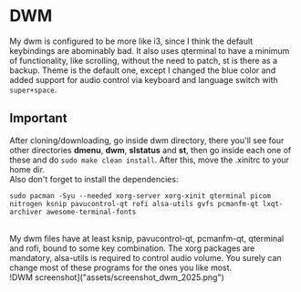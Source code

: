 # DWM
My dwm is configured to be more like i3, since I think the default keybindings are abominably bad. It also uses qterminal to have a minimum of functionality, like scrolling, without the need to patch, st is there as a backup. Theme is the default one, except I changed the blue color and added support for audio control via keyboard and language switch with ``super+space``. 

## Important
After cloning/downloading, go inside dwm directory, there you'll see four other directories **dmenu**, **dwm**, **slstatus** and **st**, then go inside each one of these and do ``sudo make clean install``. After this, move the .xinitrc to your home dir.
<br>
Also don't forget to install the  dependencies:
```
sudo pacman -Syu --needed xorg-server xorg-xinit qterminal picom nitrogen ksnip pavucontrol-qt rofi alsa-utils gvfs pcmanfm-qt lxqt-archiver awesome-terminal-fonts
```
<br> 
My dwm files have at least ksnip, pavucontrol-qt, pcmanfm-qt, qterminal and rofi, bound to some key combination. The xorg packages are mandatory, alsa-utils is required to control audio volume. You surely can change most of these programs for the ones you like most.  
<br>
!DWM screenshot]("assets/screenshot_dwm_2025.png")

